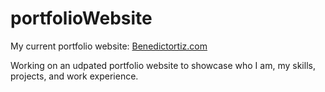 # portfolioWebsite
My current portfolio website: [Benedictortiz.com](Benedictortiz.com)

Working on an udpated portfolio website to showcase who I am, my skills, projects, and work experience.